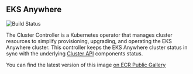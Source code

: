 ## **EKS Anywhere**
![Build Status](https://codebuild.us-west-2.amazonaws.com/badges?uuid=eyJlbmNyeXB0ZWREYXRhIjoiWlVZYXdSbUdPd0NXU0FEVCtUbXAwU3FtL1FKVHQ5MzN3MGJOUnhGS2dZVTJsR0kxUnhvSGlFSGhLVHU4WU5EbThralRadC92Z2lGSW1MYlVTZzI3bk9VPSIsIml2UGFyYW1ldGVyU3BlYyI6ImxjR0lDeENkR0FKN0d5bnAiLCJtYXRlcmlhbFNldFNlcmlhbCI6MX0%3D&branch=main)

The Cluster Controller is a Kubernetes operator that manages cluster resources to simplify provisioning, upgrading, and operating the EKS Anywhere cluster.
This controller keeps the EKS Anywhere cluster status in sync with the underlying [Cluster API](https://github.com/kubernetes-sigs/cluster-api) components status.

You can find the latest version of this image [on ECR Public Gallery](https://gallery.ecr.aws/eks-anywhere/cluster-controller)